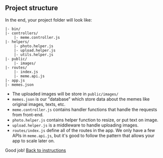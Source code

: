 ## Project structure

In the end, your project folder will look like:

```
|- bin/
|- controllers/
    |- meme.controller.js
|- helpers/
    |- photo.helper.js
    |- upload.helper.js
    |- utils.helper.js
|- public/
    |- images/
|- routes/
    |- index.js
    |- meme.api.js
|- app.js
|- memes.json
```

- The uploaded images will be store in `public/images/`
- `memes.json` is our "database" which store data about the memes like original images, texts, etc.
- `meme.controller.js` contains handler functions that handle the requests from front-end.
- `photo.helper.js` contains helper function to resize, or put text on image.
- `upload.helper.js` is a middleware to handle uploading images.
- `routes/index.js` define all of the routes in the app. We only have a few APIs in `meme.api.js`, but it's good to follow the pattern that allows your app to scale later on.

Good job! [Back to instructions](/README.md)